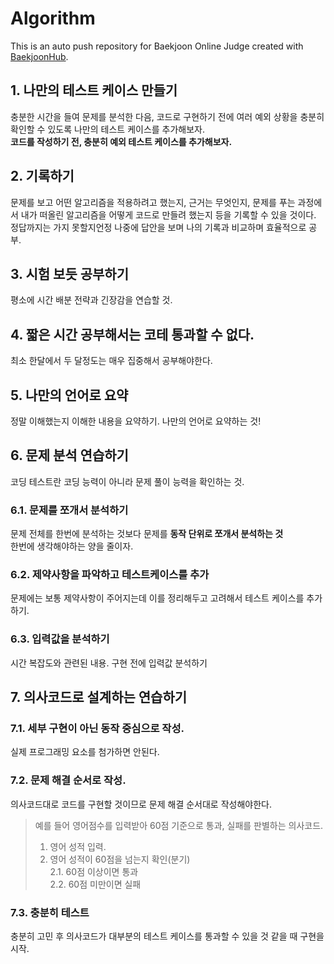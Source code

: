 # Algorithm
This is an auto push repository for Baekjoon Online Judge created with [BaekjoonHub](https://github.com/BaekjoonHub/BaekjoonHub).

## 1. 나만의 테스트 케이스 만들기
충분한 시간을 들여 문제를 분석한 다음, 코드로 구현하기 전에 여러 예외 상황을 충분히 확인할 수 있도록 나만의 테스트 케이스를 추가해보자.<br />
**코드를 작성하기 전, 충분히 예외 테스트 케이스를 추가해보자.**

## 2. 기록하기
문제를 보고 어떤 알고리즘을 적용하려고 했는지, 근거는 무엇인지, 문제를 푸는 과정에서 내가 떠올린 알고리즘을 어떻게 코드로 만들려 했는지 등을 기록할 수 있을 것이다.<br />
정답까지는 가지 못할지언정 나중에 답안을 보며 나의 기록과 비교하며 효율적으로 공부.<br />

## 3. 시험 보듯 공부하기
평소에 시간 배분 전략과 긴장감을 연습할 것.

## 4. 짧은 시간 공부해서는 코테 통과할 수 없다.
최소 한달에서 두 달정도는 매우 집중해서 공부해야한다.

## 5. 나만의 언어로 요약
정말 이해했는지 이해한 내용을 요약하기. 나만의 언어로 요약하는 것!

## 6. 문제 분석 연습하기
코딩 테스트란 코딩 능력이 아니라 문제 풀이 능력을 확인하는 것.
### 6.1. 문제를 쪼개서 분석하기
문제 전체를 한번에 분석하는 것보다 문제를 **동작 단위로 쪼개서 분석하는 것**<br />
한번에 생각해야하는 양을 줄이자.
### 6.2. 제약사항을 파악하고 테스트케이스를 추가
문제에는 보통 제약사항이 주어지는데 이를 정리해두고 고려해서 테스트 케이스를 추가하기.
### 6.3. 입력값을 분석하기
시간 복잡도와 관련된 내용. 구현 전에 입력값 분석하기
## 7. 의사코드로 설계하는 연습하기
### 7.1. 세부 구현이 아닌 동작 중심으로 작성.
실제 프로그래밍 요소를 첨가하면 안된다.
### 7.2. 문제 해결 순서로 작성.
의사코드대로 코드를 구현할 것이므로 문제 해결 순서대로 작성해야한다.<br />
> 예를 들어 영어점수를 입력받아 60점 기준으로 통과, 실패를 판별하는 의사코드.<br />
> 1. 영어 성적 입력.
> 2. 영어 성적이 60점을 넘는지 확인(분기)<br />
> 	2.1. 60점 이상이면 통과<br />
> 	2.2. 60점 미만이면 실패
### 7.3. 충분히 테스트
충분히 고민 후 의사코드가 대부분의 테스트 케이스를 통과할 수 있을 것 같을 때 구현을 시작.

